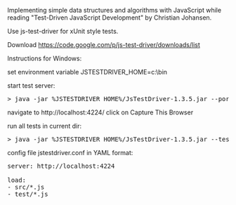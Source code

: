 Implementing simple data structures and algorithms with JavaScript while reading "Test-Driven JavaScript Development" by Christian Johansen.

Use js-test-driver for xUnit style tests.

Download https://code.google.com/p/js-test-driver/downloads/list

Instructions for Windows:

set environment variable JSTESTDRIVER_HOME=c:\bin

start test server:
<pre>
> java -jar %JSTESTDRIVER_HOME%/JsTestDriver-1.3.5.jar --port 4224
</pre>

navigate to http://localhost:4224/
click on Capture This Browser

run all tests in current dir:
<pre>
> java -jar %JSTESTDRIVER_HOME%/JsTestDriver-1.3.5.jar --tests all
</pre>

config file jstestdriver.conf in YAML format:

<pre>
server: http://localhost:4224

load:
- src/*.js
- test/*.js
</pre>